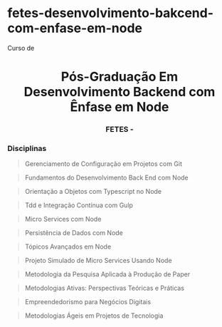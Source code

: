 # fetes-desenvolvimento-bakcend-com-enfase-em-node
Curso de 

<div align="center">
  <h1>Pós-Graduação Em Desenvolvimento Backend com Ênfase em Node</h1>
  <h3>FETES - </h3> 
</div>

<h3>Disciplinas</h3>

> Gerenciamento de Configuração em Projetos com Git

> Fundamentos do Desenvolvimento Back End com Node

> Orientação a Objetos com Typescript no Node

> Tdd e Integração Contínua com Gulp

> Micro Services com Node

> Persistência de Dados com Node

> Tópicos Avançados em Node

> Projeto Simulado de Micro Services Usando Node

> Metodologia da Pesquisa Aplicada à Produção de Paper

> Metodologias Ativas: Perspectivas Teóricas e Práticas

> Empreendedorismo para Negócios Digitais

> Metodologias Ágeis em Projetos de Tecnologia
